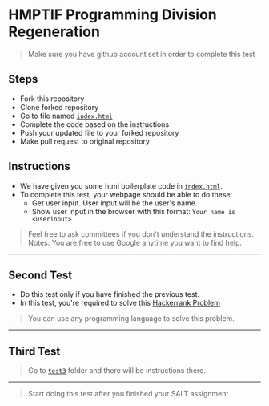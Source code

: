 # HMPTIF Programming Division Regeneration

> Make sure you have github account set in order to complete this test

## Steps
+ Fork this repository
+ Clone forked repository
+ Go to file named [`index.html`](https://github.com/Sistech-uphmc/ProgDiv-Regen2021/blob/main/index.html)
+ Complete the code based on the instructions
+ Push your updated file to your forked repository
+ Make pull request to original repository

## Instructions
+ We have given you some html boilerplate code in [`index.html`](https://github.com/Sistech-uphmc/ProgDiv-Regen2021/blob/main/index.html).
+ To complete this test, your webpage should be able to do these:
    * Get user input. User input will be the user's name. 
    * Show user input in the browser with this format: `Your name is <userinput>`

> Feel free to ask committees if you don't understand the instructions.
> Notes: You are free to use Google anytime you want to find help.

------------
## Second Test

* Do this test only if you have finished the previous test.
* In this test, you're required to solve this [Hackerrank Problem](https://www.hackerrank.com/challenges/mini-max-sum/problem)

> You can use any programming language to solve this problem.

------------
## Third Test
> Go to [`test3`](https://github.com/Sistech-uphmc/ProgDiv-Regen2021/tree/main/test3) folder and there will be instructions there.

------------
> Start doing this test after you finished your SALT assignment
